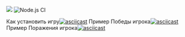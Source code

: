 <a href="https://codeclimate.com/github/codeclimate/codeclimate/maintainability"><img src="https://api.codeclimate.com/v1/badges/a99a88d28ad37a79dbf6/maintainability" /></a>
![Node.js CI](https://github.com/inger-na/frontend-project-lvl1/workflows/Node.js%20CI/badge.svg)

Как установить игру[![asciicast](https://asciinema.org/a/iakIxr292dumTCcZKk4aJqIxa.svg)](https://asciinema.org/a/iakIxr292dumTCcZKk4aJqIxa)
Пример Победы игрока[![asciicast](https://asciinema.org/a/i6IDRDhLFVA1Tnx5fNBgS1862.svg)](https://asciinema.org/a/i6IDRDhLFVA1Tnx5fNBgS1862)
Пример Поражения игрока[![asciicast](https://asciinema.org/a/hJ4yemRlwzIrNA42TFjOqdAfz.svg)](https://asciinema.org/a/hJ4yemRlwzIrNA42TFjOqdAfz)
